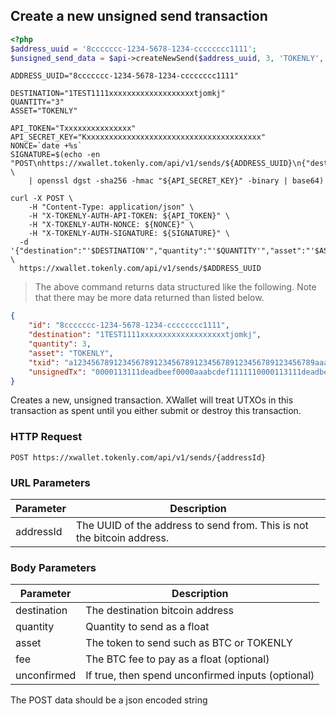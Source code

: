 ## Create a new unsigned send transaction

```php
<?php
$address_uuid = '8ccccccc-1234-5678-1234-cccccccc1111';
$unsigned_send_data = $api->createNewSend($address_uuid, 3, 'TOKENLY', '1TEST1111xxxxxxxxxxxxxxxxxxxtjomkj');
```

```shell
ADDRESS_UUID="8ccccccc-1234-5678-1234-cccccccc1111"

DESTINATION="1TEST1111xxxxxxxxxxxxxxxxxxxtjomkj"
QUANTITY="3"
ASSET="TOKENLY"

API_TOKEN="Txxxxxxxxxxxxxxx"
API_SECRET_KEY="Kxxxxxxxxxxxxxxxxxxxxxxxxxxxxxxxxxxxxxxx"
NONCE=`date +%s`
SIGNATURE=$(echo -en "POST\nhttps://xwallet.tokenly.com/api/v1/sends/${ADDRESS_UUID}\n{"destination":"$DESTINATION","quantity":"$QUANTITY","asset":"$ASSET"}\n${API_TOKEN}\n${NONCE}" \
    | openssl dgst -sha256 -hmac "${API_SECRET_KEY}" -binary | base64)

curl -X POST \
    -H "Content-Type: application/json" \
    -H "X-TOKENLY-AUTH-API-TOKEN: ${API_TOKEN}" \
    -H "X-TOKENLY-AUTH-NONCE: ${NONCE}" \
    -H "X-TOKENLY-AUTH-SIGNATURE: ${SIGNATURE}" \
  -d '{"destination":"'$DESTINATION'","quantity":"'$QUANTITY'","asset":"'$ASSET'"}' \
  https://xwallet.tokenly.com/api/v1/sends/$ADDRESS_UUID
```


> The above command returns data structured like the following.  Note that there may be more data returned than listed below.

```json
{
    "id": "8ccccccc-1234-5678-1234-cccccccc1111",
    "destination": "1TEST1111xxxxxxxxxxxxxxxxxxxtjomkj",
    "quantity": 3,
    "asset": "TOKENLY",
    "txid": "a123456789123456789123456789123456789123456789123456789aaabbbccc",
    "unsignedTx": "0000113111deadbeef0000aaabcdef1111110000113111deadbeef0000aaabcdef1111110000113111deadbeef0000aaabcdef1111110000113111deadbeef0000aaabcdef111111"
}
```



Creates a new, unsigned transaction.  XWallet will treat UTXOs in this transaction as spent until you either submit or destroy this transaction.

### HTTP Request

`POST https://xwallet.tokenly.com/api/v1/sends/{addressId}`


### URL Parameters

Parameter       | Description
---------       | -----------
addressId       | The UUID of the address to send from.  This is not the bitcoin address.


### Body Parameters

Parameter       | Description
---------       | -----------
destination     | The destination bitcoin address
quantity        | Quantity to send as a float
asset           | The token to send such as BTC or TOKENLY
fee             | The BTC fee to pay as a float (optional)
unconfirmed     | If true, then spend unconfirmed inputs (optional)

<aside class="notice">The POST data should be a json encoded string</aside>
